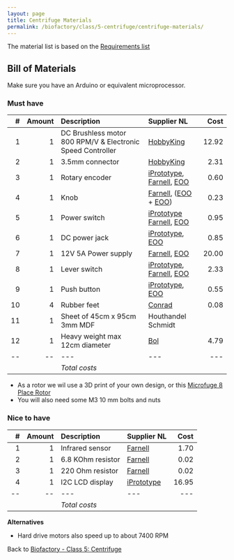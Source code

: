 ```yaml
---
layout: page
title: Centrifuge Materials
permalink: /biofactory/class/5-centrifuge/centrifuge-materials/
---
```


The material list is based on the [Requirements list](/biofactory/class/5-centrifuge/requirements/)

## Bill of Materials

Make sure you have an Arduino or equivalent microprocessor.

### Must have

|#|Amount|Description|Supplier NL|Cost|
|-:|----:|:---------|:-------|---:|
|1|1|DC Brushless motor 800 RPM/V & Electronic Speed Controller|[HobbyKing](http://www.hobbyking.com/hobbyking/store/__40269__HobbyKing_Donkey_ST3511_810kv_Brushless_Power_System_Combo.html)|12.92|
|2|1|3.5mm connector|[HobbyKing](http://www.hobbyking.com/hobbyking/store/__18448__Female_XT60_connectors_5pcs_bag_GENUINE.html)|2.31|
|3|1|Rotary encoder|[iPrototype](https://iprototype.nl/products/components/buttons-switches/rotary-encoder-rgb), [Farnell](http://nl.farnell.com/alps/ec12e1240406/encoder-vertical-12mm-12det-12ppr/dp/2065052), [EOO](http://www.eoo-bv.nl/index.php?_a=viewProd&productId=9553)|0.60|
|4|1|Knob|[Farnell](http://nl.farnell.com/multicomp/cr-r4-7/knob-soft-touch-d-shaft-black/dp/1440012?ost=1440012), ([EOO](http://www.eoo-bv.nl/index.php?_a=viewProd&productId=6065) + [EOO](http://www.eoo-bv.nl/index.php?_a=viewProd&productId=11139))|0.23|
|5|1|Power switch|[iPrototype](https://iprototype.nl/products/components/buttons-switches/rocker-switch-large) [Farnell](http://nl.farnell.com/multicomp/mc34224-071-1601/switch-spdt-20a-250vac-blk-red/dp/1454382), [EOO](http://www.eoo-bv.nl/index.php?_a=viewProd&productId=11596)|0.95|
|6|1|DC power jack|[iPrototype](https://iprototype.nl/products/accessoires/power/DC-barrel-jack-adapter), [EOO](http://www.eoo-bv.nl/index.php?_a=viewProd&productId=3298)|0.85|
|7|1|12V 5A Power supply|[Farnell](http://nl.farnell.com/ideal-power/66ms-00120500-s01-v/psu-12v-5a-earthed-output/dp/2112013), [EOO](http://www.eoo-bv.nl/index.php?_a=viewProd&productId=13247)|20.00|
|8|1|Lever switch|[iPrototype](https://iprototype.nl/products/components/buttons-switches/micro-switch-right-lever), [Farnell](http://nl.farnell.com/itw-switches/19n403l18/microswitch-v4-lever/dp/624676?Ntt=624676), [EOO](http://www.eoo-bv.nl/index.php?_a=viewProd&productId=14543)|2.33|
|9|1|Push button|[iPrototype](https://iprototype.nl/products/components/buttons-switches/momentary-push-button), [EOO](http://www.eoo-bv.nl/index.php?_a=viewProd&productId=14721)|0.55|
|10|4|Rubber feet|[Conrad](https://www.conrad.nl/nl/toolcraft-elastische-buffer-zelfklevend-pd2104sw-x-h-10-mm-x-4-mm-zwart-1-stuks-401489.html)|0.08|
|11|1|Sheet of 45cm x 95cm 3mm MDF|Houthandel Schmidt||
|12|1|Heavy weight max 12cm diameter|[Bol](http://www.bol.com/nl/p/bremshey-halterschijven-1-x-0-5-kg-30-mm/9200000019401344/)|4.79|
|--|--|---|---|---|
|||*Total costs*|||

* As a rotor we wil use a 3D print of your own design, or this [Microfuge 8 Place Rotor](http://www.thingiverse.com/thing:97524)
* You will also need some M3 10 mm bolts and nuts

### Nice to have

|#|Amount|Description|Supplier NL|Cost|
|-:|----:|:---------|:-------|---:|
|1|1|Infrared sensor|[Farnell](http://nl.farnell.com/fairchild-semiconductor/qrd1114/opto-switch-reflective/dp/1467858?Ntt=1467858)|1.70|
|2|1|6.8 KOhm resistor|[Farnell](http://nl.farnell.com/multicomp/mcf-0-25w-6k8/resistor-carbon-film-6k8-0-25w/dp/9339663?Ntt=9339663)|0.02|
|3|1|220 Ohm resistor|[Farnell](http://nl.farnell.com/multicomp/mcf-0-25w-220r/resistor-carbon-film-220r-0-25w/dp/9339299?Ntt=9339299)|0.02|
|4|1|I2C LCD display|[iPrototype](https://iprototype.nl/products/components/led-lcd/lcd16x2-I2C-BL)|16.95|
|--|--|---|---|---|
|||*Total costs*|||

**Alternatives**

* Hard drive motors also speed up to about 7400 RPM

Back to [Biofactory - Class 5: Centrifuge](/biofactory/class/5-centrifuge/)
